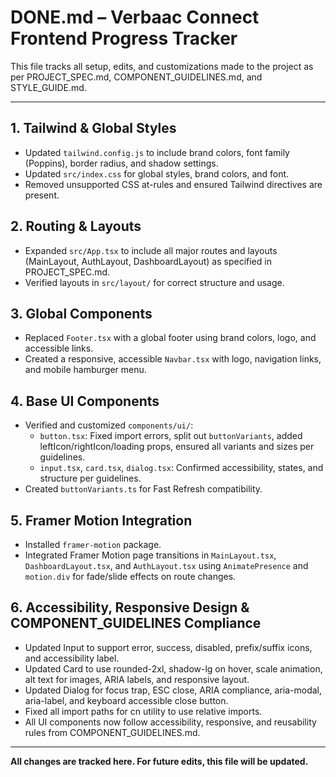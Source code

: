 # DONE.md – Verbaac Connect Frontend Progress Tracker

This file tracks all setup, edits, and customizations made to the project as per PROJECT_SPEC.md, COMPONENT_GUIDELINES.md, and STYLE_GUIDE.md.

---

## 1. Tailwind & Global Styles
- Updated `tailwind.config.js` to include brand colors, font family (Poppins), border radius, and shadow settings.
- Updated `src/index.css` for global styles, brand colors, and font.
- Removed unsupported CSS at-rules and ensured Tailwind directives are present.

## 2. Routing & Layouts
- Expanded `src/App.tsx` to include all major routes and layouts (MainLayout, AuthLayout, DashboardLayout) as specified in PROJECT_SPEC.md.
- Verified layouts in `src/layout/` for correct structure and usage.

## 3. Global Components
- Replaced `Footer.tsx` with a global footer using brand colors, logo, and accessible links.
- Created a responsive, accessible `Navbar.tsx` with logo, navigation links, and mobile hamburger menu.

## 4. Base UI Components
- Verified and customized `components/ui/`:
  - `button.tsx`: Fixed import errors, split out `buttonVariants`, added leftIcon/rightIcon/loading props, ensured all variants and sizes per guidelines.
  - `input.tsx`, `card.tsx`, `dialog.tsx`: Confirmed accessibility, states, and structure per guidelines.
- Created `buttonVariants.ts` for Fast Refresh compatibility.

## 5. Framer Motion Integration
- Installed `framer-motion` package.
- Integrated Framer Motion page transitions in `MainLayout.tsx`, `DashboardLayout.tsx`, and `AuthLayout.tsx` using `AnimatePresence` and `motion.div` for fade/slide effects on route changes.

## 6. Accessibility, Responsive Design & COMPONENT_GUIDELINES Compliance
- Updated Input to support error, success, disabled, prefix/suffix icons, and accessibility label.
- Updated Card to use rounded-2xl, shadow-lg on hover, scale animation, alt text for images, ARIA labels, and responsive layout.
- Updated Dialog for focus trap, ESC close, ARIA compliance, aria-modal, aria-label, and keyboard accessible close button.
- Fixed all import paths for cn utility to use relative imports.
- All UI components now follow accessibility, responsive, and reusability rules from COMPONENT_GUIDELINES.md.

---

**All changes are tracked here. For future edits, this file will be updated.**
